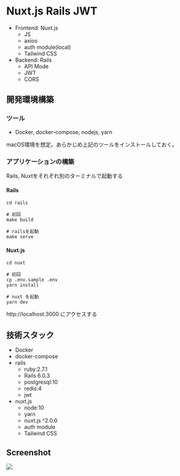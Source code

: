 # Nuxt.js Rails JWT

* Frontend: Nuxt.js
  * JS
  * axios
  * auth module(local)
  * Tailwind CSS
* Backend: Rails
  * API Mode
  * JWT
  * CORS


## 開発環境構築

### ツール
* Docker, docker-compose, nodejs, yarn

macOS環境を想定。あらかじめ上記のツールをインストールしておく。

### アプリケーションの構築
Rails, Nuxtをそれぞれ別のターミナルで起動する

#### Rails
```
cd rails

# 初回
make build

# railsを起動
make serve
```

#### Nuxt.js
```
cd nuxt

# 初回
cp .env.sample .env
yarn install

# nuxt を起動
yarn dev
```

http://localhost:3000 にアクセスする

## 技術スタック
* Docker
* docker-compose
* rails
  * ruby:2.7.1
  * Rails 6.0.3
  * postgresql:10
  * redis:4
  * jwt
* nuxt.js
  * node:10
  * yarn
  * nuxt.js ^2.0.0
  * auth module
  * Tailwind CSS


## Screenshot
![](https://user-images.githubusercontent.com/1701108/81878534-4e1e6e80-95c3-11ea-83fa-d33f5c299e1d.png)
